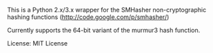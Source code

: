 
This is a Python 2.x/3.x wrapper for the SMHasher non-cryptographic hashing
functions (http://code.google.com/p/smhasher/)

Currently supports the 64-bit variant of the murmur3 hash function.

License: MIT License



